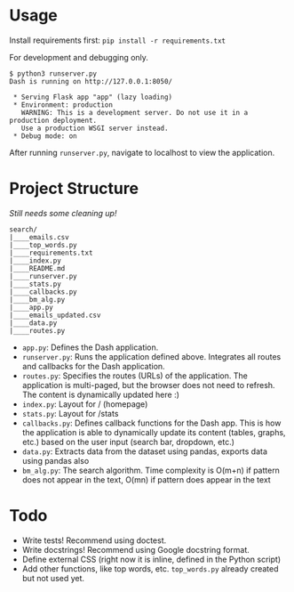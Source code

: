 # Usage

Install requirements first: `pip install -r requirements.txt`

For development and debugging only.

```
$ python3 runserver.py
Dash is running on http://127.0.0.1:8050/

 * Serving Flask app "app" (lazy loading)
 * Environment: production
   WARNING: This is a development server. Do not use it in a production deployment.
   Use a production WSGI server instead.
 * Debug mode: on
```
After running `runserver.py`, navigate to localhost to view the application.

# Project Structure
*Still needs some cleaning up!*
```
search/
|____emails.csv
|____top_words.py
|____requirements.txt
|____index.py
|____README.md
|____runserver.py
|____stats.py
|____callbacks.py
|____bm_alg.py
|____app.py
|____emails_updated.csv
|____data.py
|____routes.py
```
- `app.py`: Defines the Dash application. 
- `runserver.py`: Runs the application defined above. Integrates all routes and callbacks for the Dash application.
- `routes.py`: Specifies the routes (URLs) of the application. The application is multi-paged, but the browser does not need to refresh. The content is dynamically updated here :)
- `index.py`: Layout for / (homepage)
- `stats.py`: Layout for /stats
- `callbacks.py`: Defines callback functions for the Dash app. This is how the application is able to dynamically update its content (tables, graphs, etc.) based on the user input (search bar, dropdown, etc.)
- `data.py`: Extracts data from the dataset using pandas, exports data using pandas also
- `bm_alg.py`: The search algorithm. Time complexity is O(m+n) if pattern does not appear in the text, O(mn) if pattern does appear in the text

# Todo
- Write tests! Recommend using doctest.
- Write docstrings! Recommend using Google docstring format.
- Define external CSS (right now it is inline, defined in the Python script)
- Add other functions, like top words, etc. `top_words.py` already created but not used yet.
